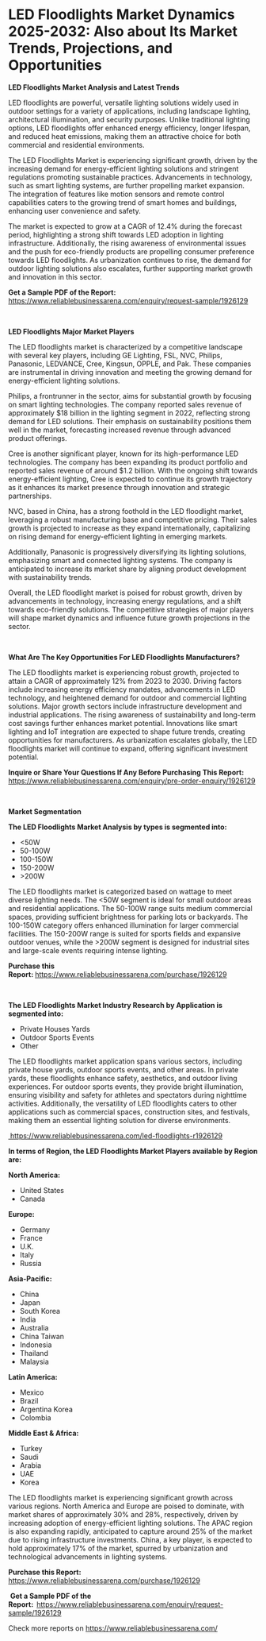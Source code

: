 <p><h1>LED Floodlights Market Dynamics 2025-2032: Also about Its Market Trends, Projections, and Opportunities</h1></p><p><strong>LED Floodlights Market Analysis and Latest Trends</strong></p>
<p><p>LED floodlights are powerful, versatile lighting solutions widely used in outdoor settings for a variety of applications, including landscape lighting, architectural illumination, and security purposes. Unlike traditional lighting options, LED floodlights offer enhanced energy efficiency, longer lifespan, and reduced heat emissions, making them an attractive choice for both commercial and residential environments.</p><p>The LED Floodlights Market is experiencing significant growth, driven by the increasing demand for energy-efficient lighting solutions and stringent regulations promoting sustainable practices. Advancements in technology, such as smart lighting systems, are further propelling market expansion. The integration of features like motion sensors and remote control capabilities caters to the growing trend of smart homes and buildings, enhancing user convenience and safety.</p><p>The market is expected to grow at a CAGR of 12.4% during the forecast period, highlighting a strong shift towards LED adoption in lighting infrastructure. Additionally, the rising awareness of environmental issues and the push for eco-friendly products are propelling consumer preference towards LED floodlights. As urbanization continues to rise, the demand for outdoor lighting solutions also escalates, further supporting market growth and innovation in this sector.</p></p>
<p><strong>Get a Sample PDF of the Report:&nbsp;</strong> <a href="https://www.reliablebusinessarena.com/enquiry/request-sample/1926129?utm_campaign=2779&utm_medium=2&utm_source=Github&utm_content=ia&utm_term=28032025&utm_id=led-floodlights">https://www.reliablebusinessarena.com/enquiry/request-sample/1926129</a></p>
<p>&nbsp;</p>
<p><strong>LED Floodlights Major Market Players</strong></p>
<p><p>The LED floodlights market is characterized by a competitive landscape with several key players, including GE Lighting, FSL, NVC, Philips, Panasonic, LEDVANCE, Cree, Kingsun, OPPLE, and Pak. These companies are instrumental in driving innovation and meeting the growing demand for energy-efficient lighting solutions.</p><p>Philips, a frontrunner in the sector, aims for substantial growth by focusing on smart lighting technologies. The company reported sales revenue of approximately $18 billion in the lighting segment in 2022, reflecting strong demand for LED solutions. Their emphasis on sustainability positions them well in the market, forecasting increased revenue through advanced product offerings.</p><p>Cree is another significant player, known for its high-performance LED technologies. The company has been expanding its product portfolio and reported sales revenue of around $1.2 billion. With the ongoing shift towards energy-efficient lighting, Cree is expected to continue its growth trajectory as it enhances its market presence through innovation and strategic partnerships.</p><p>NVC, based in China, has a strong foothold in the LED floodlight market, leveraging a robust manufacturing base and competitive pricing. Their sales growth is projected to increase as they expand internationally, capitalizing on rising demand for energy-efficient lighting in emerging markets.</p><p>Additionally, Panasonic is progressively diversifying its lighting solutions, emphasizing smart and connected lighting systems. The company is anticipated to increase its market share by aligning product development with sustainability trends.</p><p>Overall, the LED floodlight market is poised for robust growth, driven by advancements in technology, increasing energy regulations, and a shift towards eco-friendly solutions. The competitive strategies of major players will shape market dynamics and influence future growth projections in the sector.</p></p>
<p>&nbsp;</p>
<p><strong>What Are The Key Opportunities For LED Floodlights Manufacturers?</strong></p>
<p><p>The LED floodlights market is experiencing robust growth, projected to attain a CAGR of approximately 12% from 2023 to 2030. Driving factors include increasing energy efficiency mandates, advancements in LED technology, and heightened demand for outdoor and commercial lighting solutions. Major growth sectors include infrastructure development and industrial applications. The rising awareness of sustainability and long-term cost savings further enhances market potential. Innovations like smart lighting and IoT integration are expected to shape future trends, creating opportunities for manufacturers. As urbanization escalates globally, the LED floodlights market will continue to expand, offering significant investment potential.</p></p>
<p><strong>Inquire or Share Your Questions If Any Before Purchasing This Report:</strong> <a href="https://www.reliablebusinessarena.com/enquiry/pre-order-enquiry/1926129?utm_campaign=2779&utm_medium=2&utm_source=Github&utm_content=ia&utm_term=28032025&utm_id=led-floodlights">https://www.reliablebusinessarena.com/enquiry/pre-order-enquiry/1926129</a></p>
<p>&nbsp;</p>
<p><strong>Market Segmentation</strong></p>
<p><strong>The LED Floodlights Market Analysis by types is segmented into:</strong></p>
<p><ul><li><50W</li><li>50-100W</li><li>100-150W</li><li>150-200W</li><li>>200W</li></ul></p>
<p><p>The LED floodlights market is categorized based on wattage to meet diverse lighting needs. The <50W segment is ideal for small outdoor areas and residential applications. The 50-100W range suits medium commercial spaces, providing sufficient brightness for parking lots or backyards. The 100-150W category offers enhanced illumination for larger commercial facilities. The 150-200W range is suited for sports fields and expansive outdoor venues, while the >200W segment is designed for industrial sites and large-scale events requiring intense lighting.</p></p>
<p><strong>Purchase this Report:&nbsp;</strong><a href="https://www.reliablebusinessarena.com/purchase/1926129?utm_campaign=2779&utm_medium=2&utm_source=Github&utm_content=ia&utm_term=28032025&utm_id=led-floodlights">https://www.reliablebusinessarena.com/purchase/1926129</a></p>
<p>&nbsp;</p>
<p><strong>The LED Floodlights Market Industry Research by Application is segmented into:</strong></p>
<p><ul><li>Private Houses Yards</li><li>Outdoor Sports Events</li><li>Other</li></ul></p>
<p><p>The LED floodlights market application spans various sectors, including private house yards, outdoor sports events, and other areas. In private yards, these floodlights enhance safety, aesthetics, and outdoor living experiences. For outdoor sports events, they provide bright illumination, ensuring visibility and safety for athletes and spectators during nighttime activities. Additionally, the versatility of LED floodlights caters to other applications such as commercial spaces, construction sites, and festivals, making them an essential lighting solution for diverse environments.</p></p>
<p><a href="https://www.reliablebusinessarena.com/led-floodlights-r1926129?utm_campaign=2779&utm_medium=2&utm_source=Github&utm_content=ia&utm_term=28032025&utm_id=led-floodlights">&nbsp;https://www.reliablebusinessarena.com/led-floodlights-r1926129</a></p>
<p><strong>In terms of Region, the LED Floodlights Market Players available by Region are:</strong></p>
<p>
    <p> <strong> North America: </strong>
        <ul>
            <li>United States</li>
            <li>Canada</li>
        </ul>
        </p> 
    <p> <strong> Europe: </strong>
        <ul>
            <li>Germany</li>
            <li>France</li>
            <li>U.K.</li>
            <li>Italy</li>
            <li>Russia</li>
        </ul>
        </p> 
    <p> <strong> Asia-Pacific: </strong>
        <ul>
            <li>China</li>
            <li>Japan</li>
            <li>South Korea</li>
            <li>India</li>
            <li>Australia</li>
            <li>China Taiwan</li>
            <li>Indonesia</li>
            <li>Thailand</li>
            <li>Malaysia</li>
        </ul>
        </p> 
    <p> <strong> Latin America: </strong>
        <ul>
            <li>Mexico</li>
            <li>Brazil</li>
            <li>Argentina Korea</li>
            <li>Colombia</li>
        </ul>
        </p> 
    <p> <strong> Middle East & Africa: </strong>
        <ul>
            <li>Turkey</li>
            <li>Saudi</li>
            <li>Arabia</li>
            <li>UAE</li>
            <li>Korea</li>
        </ul>
    </p>
    </p>
<p><p>The LED floodlights market is experiencing significant growth across various regions. North America and Europe are poised to dominate, with market shares of approximately 30% and 28%, respectively, driven by increasing adoption of energy-efficient lighting solutions. The APAC region is also expanding rapidly, anticipated to capture around 25% of the market due to rising infrastructure investments. China, a key player, is expected to hold approximately 17% of the market, spurred by urbanization and technological advancements in lighting systems.</p></p>
<p><strong>Purchase this Report: </strong><a href="https://www.reliablebusinessarena.com/purchase/1926129?utm_campaign=2779&utm_medium=2&utm_source=Github&utm_content=ia&utm_term=28032025&utm_id=led-floodlights">https://www.reliablebusinessarena.com/purchase/1926129</a></p>
<p>&nbsp;<strong>Get a Sample PDF of the Report:&nbsp;&nbsp;</strong><a href="https://www.reliablebusinessarena.com/enquiry/request-sample/1926129?utm_campaign=2779&utm_medium=2&utm_source=Github&utm_content=ia&utm_term=28032025&utm_id=led-floodlights">https://www.reliablebusinessarena.com/enquiry/request-sample/1926129</a></p>
<p><strong></strong></p>
<p>Check more reports on <a href="https://www.reliablebusinessarena.com/?utm_campaign=2779&utm_medium=2&utm_source=Github&utm_content=ia&utm_term=28032025&utm_id=led-floodlights">https://www.reliablebusinessarena.com/</a></p>
